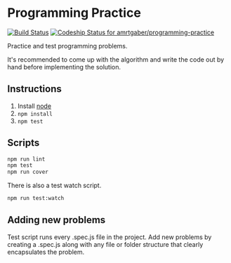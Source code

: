 # Programming Practice

[![Build Status](https://travis-ci.org/amrtgaber/programming-practice.svg?branch=master)](https://travis-ci.org/amrtgaber/programming-practice) [ ![Codeship Status for amrtgaber/programming-practice](https://app.codeship.com/projects/2d04db70-c14f-0133-84a7-7a084011ffad/status?branch=master)](https://app.codeship.com/projects/137470)

Practice and test programming problems.

It's recommended to come up with the algorithm and write the code out by hand before implementing the solution.

## Instructions

1. Install [node](https://nodejs.org)
2. `npm install`
3. `npm test`

## Scripts

```bash
npm run lint
npm test
npm run cover
```

There is also a test watch script.

```bash
npm run test:watch
```

## Adding new problems

Test script runs every .spec.js file in the project. Add new problems by creating a .spec.js along with any file or folder structure that clearly encapsulates the problem.

